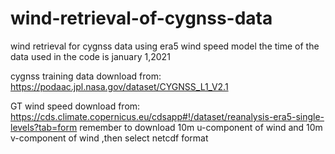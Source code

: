 # wind-retrieval-of-cygnss-data
wind retrieval for cygnss data using era5 wind speed model
the time of the data used in the code is january 1,2021

cygnss training data download from:
https://podaac.jpl.nasa.gov/dataset/CYGNSS_L1_V2.1

GT wind speed download from:
https://cds.climate.copernicus.eu/cdsapp#!/dataset/reanalysis-era5-single-levels?tab=form
remember to download 10m u-component of wind and 10m v-component of wind ,then select netcdf format

